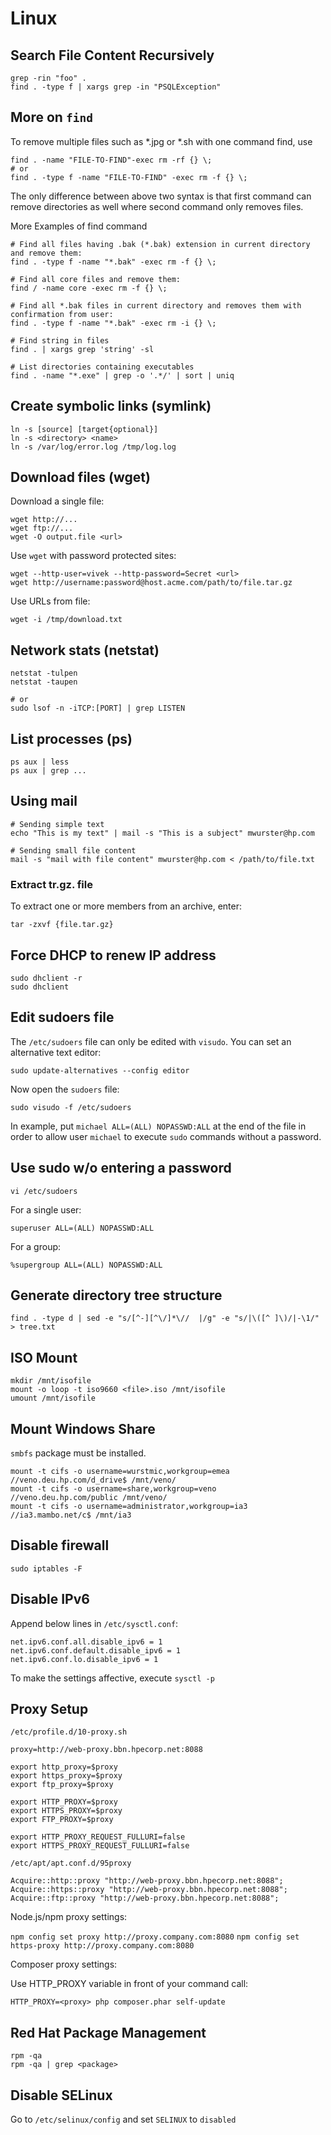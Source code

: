 
# Linux

## Search File Content Recursively

```
grep -rin "foo" .
find . -type f | xargs grep -in "PSQLException"
```

## More on `find`

To remove multiple files such as *.jpg or *.sh with one command find, use

```
find . -name "FILE-TO-FIND"-exec rm -rf {} \;
# or
find . -type f -name "FILE-TO-FIND" -exec rm -f {} \;
```

The only difference between above two syntax is that first command can remove directories as well where second command only removes files.

More Examples of find command

```
# Find all files having .bak (*.bak) extension in current directory and remove them:
find . -type f -name "*.bak" -exec rm -f {} \;

# Find all core files and remove them:
find / -name core -exec rm -f {} \;

# Find all *.bak files in current directory and removes them with confirmation from user:
find . -type f -name "*.bak" -exec rm -i {} \;

# Find string in files
find . | xargs grep 'string' -sl

# List directories containing executables
find . -name "*.exe" | grep -o '.*/' | sort | uniq
```

## Create symbolic links (symlink)

```
ln -s [source] [target{optional}]
ln -s <directory> <name>
ln -s /var/log/error.log /tmp/log.log
```

## Download files (wget)

Download a single file:

``` shell
wget http://...
wget ftp://...
wget -O output.file <url>
```

Use `wget` with password protected sites:

``` shell
wget --http-user=vivek --http-password=Secret <url>
wget http://username:password@host.acme.com/path/to/file.tar.gz
```

Use URLs from file:

```
wget -i /tmp/download.txt
```

## Network stats (netstat)

```
netstat -tulpen
netstat -taupen

# or
sudo lsof -n -iTCP:[PORT] | grep LISTEN
```

## List processes (ps)

```
ps aux | less
ps aux | grep ...
```

## Using mail

```
# Sending simple text
echo "This is my text" | mail -s "This is a subject" mwurster@hp.com

# Sending small file content
mail -s "mail with file content" mwurster@hp.com < /path/to/file.txt
```

### Extract tr.gz. file

To extract one or more members from an archive, enter:

```
tar -zxvf {file.tar.gz}
```

## Force DHCP to renew IP address

```
sudo dhclient -r
sudo dhclient
```

## Edit sudoers file

The `/etc/sudoers` file can only be edited with `visudo`.
You can set an alternative text editor:

```
sudo update-alternatives --config editor
```

Now open the `sudoers` file:

```
sudo visudo -f /etc/sudoers
```

In example, put `michael ALL=(ALL) NOPASSWD:ALL` at the end of the file in order to allow user `michael` to execute `sudo` commands without a password.

## Use sudo w/o entering a password

`vi /etc/sudoers`

For a single user:

```
superuser ALL=(ALL) NOPASSWD:ALL
```

For a group:

```
%supergroup ALL=(ALL) NOPASSWD:ALL
```

## Generate directory tree structure

```
find . -type d | sed -e "s/[^-][^\/]*\//  |/g" -e "s/|\([^ ]\)/|-\1/" > tree.txt
```

## ISO Mount

```
mkdir /mnt/isofile
mount -o loop -t iso9660 <file>.iso /mnt/isofile
umount /mnt/isofile
```

## Mount Windows Share

`smbfs` package must be installed.

```
mount -t cifs -o username=wurstmic,workgroup=emea //veno.deu.hp.com/d_drive$ /mnt/veno/
mount -t cifs -o username=share,workgroup=veno //veno.deu.hp.com/public /mnt/veno/
mount -t cifs -o username=administrator,workgroup=ia3 //ia3.mambo.net/c$ /mnt/ia3
```

## Disable firewall

```
sudo iptables -F
```

## Disable IPv6

Append below lines in `/etc/sysctl.conf`:

```
net.ipv6.conf.all.disable_ipv6 = 1
net.ipv6.conf.default.disable_ipv6 = 1
net.ipv6.conf.lo.disable_ipv6 = 1
```

To make the settings affective, execute `sysctl -p`

## Proxy Setup

`/etc/profile.d/10-proxy.sh`

``` 
proxy=http://web-proxy.bbn.hpecorp.net:8088

export http_proxy=$proxy
export https_proxy=$proxy
export ftp_proxy=$proxy

export HTTP_PROXY=$proxy
export HTTPS_PROXY=$proxy
export FTP_PROXY=$proxy

export HTTP_PROXY_REQUEST_FULLURI=false
export HTTPS_PROXY_REQUEST_FULLURI=false
```

`/etc/apt/apt.conf.d/95proxy`

```
Acquire::http::proxy "http://web-proxy.bbn.hpecorp.net:8088";
Acquire::https::proxy "http://web-proxy.bbn.hpecorp.net:8088";
Acquire::ftp::proxy "http://web-proxy.bbn.hpecorp.net:8088";
```

Node.js/npm proxy settings:

`npm config set proxy http://proxy.company.com:8080`
`npm config set https-proxy http://proxy.company.com:8080`

Composer proxy settings:

Use HTTP_PROXY variable in front of your command call:

```
HTTP_PROXY=<proxy> php composer.phar self-update
```

## Red Hat Package Management

```
rpm -qa
rpm -qa | grep <package>
```

## Disable SELinux

Go to `/etc/selinux/config` and set `SELINUX` to `disabled`
